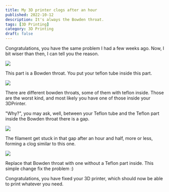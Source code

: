 ```yaml
---
title: My 3D printer clogs after an hour
published: 2022-10-12
description: It's always the Bowden throat.
tags: [3D Printing]
category: 3D Printing
draft: false
---
```

Congratulations, you have the same problem I had a few weeks ago. Now, I bit wiser than then, I can tell you the reason.

![](https://blog.jonthan.xyz/media/posts/25/bowden.PNG)

This part is a Bowden throat. You put your teflon tube inside this part.

![](https://blog.jonthan.xyz/media/posts/25/bowden-2.PNG)

There are different bowden throats, some of them with teflon inside. Those are the worst kind, and most likely you have one of those inside your 3DPrinter.

"Why?", you may ask, well, between your Teflon tube and the Teflon part inside the Bowden throat there is a gap.

![](https://blog.jonthan.xyz/media/posts/25/1.jpg)

The filament get stuck in that gap after an hour and half, more or less, forming a clog similar to this one.

![](https://blog.jonthan.xyz/media/posts/25/bowden-3.PNG)

Replace that Bowden throat with one without a Teflon part inside. This simple change fix the problem :)

Congratulations, you have fixed your 3D printer, which should now be able to print whatever you need.